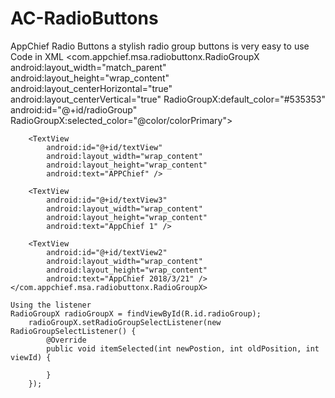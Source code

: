 # AC-RadioButtons
AppChief Radio Buttons a stylish radio group buttons is very easy to use
Code in XML
    <com.appchief.msa.radiobuttonx.RadioGroupX
        android:layout_width="match_parent"
        android:layout_height="wrap_content"
        android:layout_centerHorizontal="true"
        android:layout_centerVertical="true"
        RadioGroupX:default_color="#535353"
        android:id="@+id/radioGroup"
        RadioGroupX:selected_color="@color/colorPrimary">

        <TextView
            android:id="@+id/textView"
            android:layout_width="wrap_content"
            android:layout_height="wrap_content"
            android:text="APPChief" />

        <TextView
            android:id="@+id/textView3"
            android:layout_width="wrap_content"
            android:layout_height="wrap_content"
            android:text="AppChief 1" />

        <TextView
            android:id="@+id/textView2"
            android:layout_width="wrap_content"
            android:layout_height="wrap_content"
            android:text="AppChief 2018/3/21" />
    </com.appchief.msa.radiobuttonx.RadioGroupX>
    
    Using the listener
    RadioGroupX radioGroupX = findViewById(R.id.radioGroup);
        radioGroupX.setRadioGroupSelectListener(new RadioGroupSelectListener() {
            @Override
            public void itemSelected(int newPostion, int oldPosition, int viewId) {
                
            }
        });
